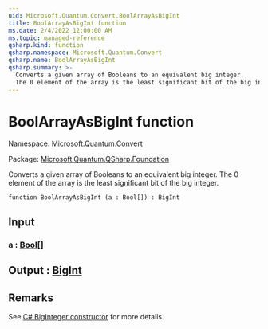 ```yaml
---
uid: Microsoft.Quantum.Convert.BoolArrayAsBigInt
title: BoolArrayAsBigInt function
ms.date: 2/4/2022 12:00:00 AM
ms.topic: managed-reference
qsharp.kind: function
qsharp.namespace: Microsoft.Quantum.Convert
qsharp.name: BoolArrayAsBigInt
qsharp.summary: >-
  Converts a given array of Booleans to an equivalent big integer.
  The 0 element of the array is the least significant bit of the big integer.
---
```


# BoolArrayAsBigInt function

Namespace: [Microsoft.Quantum.Convert](xref:Microsoft.Quantum.Convert)

Package: [Microsoft.Quantum.QSharp.Foundation](https://nuget.org/packages/Microsoft.Quantum.QSharp.Foundation)


Converts a given array of Booleans to an equivalent big integer.The 0 element of the array is the least significant bit of the big integer.

```qsharp
function BoolArrayAsBigInt (a : Bool[]) : BigInt
```


## Input

### a : [Bool](xref:microsoft.quantum.qsharp.valueliterals#bool-literals)[]





## Output : [BigInt](xref:microsoft.quantum.qsharp.valueliterals#bigint-literals)



## Remarks

See [C# BigInteger constructor](https://docs.microsoft.com/dotnet/api/system.numerics.biginteger.-ctor?view=netframework-4.7.2#System_Numerics_BigInteger__ctor_System_Int64_) for more details.